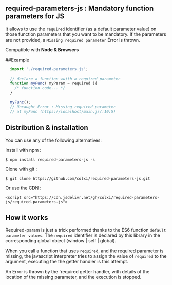 ## required-parameters-js : Mandatory function parameters for JS

It allows to use the `required` identifier (as a default parameter value) on those function parameters that you want to be mandatory. If the parameters are not provided, a `Missing required parameter` Error is thrown. 

Compatible with **Node & Browsers**

##Example 
```javascript
  import './required-parameters.js'; 
  
  // declare a function wwith a required parameter
  function myFunc( myParam = required ){
    /* function code... */
  }

  myFunc();
  // Uncaught Error : Missing required parameter 
  // at myFunc (https://localhost/main.js/:10:5)
```

## Distribution & installation 
You can use any of the following alternatives:

Install with npm :
```
$ npm install required-parameters-js -s
```

Clone with git :
```
$ git clone https://github.com/colxi/required-parameters-js.git
```

Or use the CDN :
```
<script src="https://cdn.jsdelivr.net/gh/colxi/required-parameters-js/required-parameters.js">
```



## How it works

Required-param is just a trick performed thanks to the ES6 function `default parameter values`.
The `required` identifier is declared by this library in the corresponding global object (window | self | global). 

When you call a function that uses `required`, and the required parameter is missing, the javascript interpreter tries to assign the value of `required` to the argument, executing the the getter handler is this attempt. 

An Error is thrown by the `required getter handler, with details of the location of the missing parameter, and the execution is stopped.

